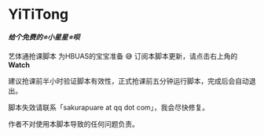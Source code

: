 # YiTiTong

***给个免费的⭐小星星⭐呗***

艺体通抢课脚本 为HBUAS的宝宝准备 😅 订阅本脚本更新，请点击右上角的 **Watch** 

建议抢课前半小时验证脚本有效性，正式抢课前五分钟运行脚本，完成后会自动退出。

脚本失效请联系「sakurapuare at qq dot com」，我会尽快修复。

作者不对使用本脚本导致的任何问题负责。
